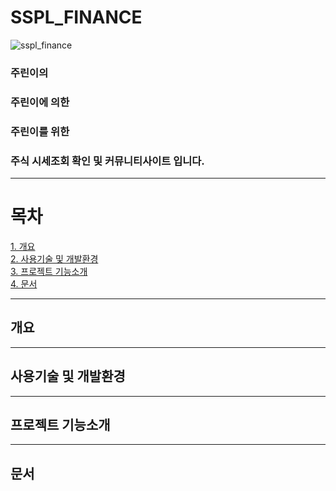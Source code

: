 # SSPL_FINANCE
![sspl_finance](https://github.com/Hogrii/Douzone_SSPL_Finance/assets/91480271/ed3e8c48-ba48-484c-9243-72f2e225e52f)

### 주린이의
### 주린이에 의한
### 주린이를 위한
### 주식 시세조회 확인 및 커뮤니티사이트 입니다.
***

# 목차
 [1. 개요](#개요)<br>
 [2. 사용기술 및 개발환경](#사용기술-및-개발환경)<br>
 [3. 프로젝트 기능소개](#프로젝트-기능소개)<br>
 [4. 문서](#문서)
 ***

 ## 개요
 ***

 ## 사용기술 및 개발환경
 ***

 ## 프로젝트 기능소개
 ***

 ## 문서
 
 
